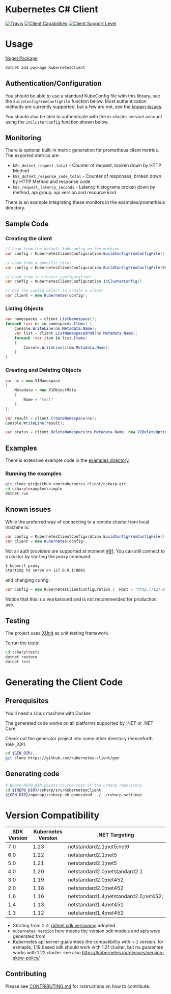 # Kubernetes C# Client
[![Travis](https://img.shields.io/travis/kubernetes-client/csharp.svg)](https://travis-ci.org/kubernetes-client/csharp)
[![Client Capabilities](https://img.shields.io/badge/Kubernetes%20client-Silver-blue.svg?style=flat&colorB=C0C0C0&colorA=306CE8)](http://bit.ly/kubernetes-client-capabilities-badge)
[![Client Support Level](https://img.shields.io/badge/kubernetes%20client-beta-green.svg?style=flat&colorA=306CE8)](http://bit.ly/kubernetes-client-support-badge)

# Usage
[Nuget Package](https://www.nuget.org/packages/KubernetesClient/)

```sh
dotnet add package KubernetesClient
```

## Authentication/Configuration
You should be able to use a standard KubeConfig file with this library,
see the `BuildConfigFromConfigFile` function below. Most authentication
methods are currently supported, but a few are not, see the 
[known-issues](https://github.com/kubernetes-client/csharp#known-issues).

You should also be able to authenticate with the in-cluster service
account using the `InClusterConfig` function shown below.

## Monitoring
There is optional built-in metric generation for prometheus client metrics.
The exported metrics are:

* `k8s_dotnet_request_total` - Counter of request, broken down by HTTP Method
* `k8s_dotnet_response_code_total` - Counter of responses, broken down by HTTP Method and response code
* `k8s_request_latency_seconds` - Latency histograms broken down by method, api group, api version and resource kind

There is an example integrating these monitors in the examples/prometheus directory.

## Sample Code

### Creating the client
```c#
// Load from the default kubeconfig on the machine.
var config = KubernetesClientConfiguration.BuildConfigFromConfigFile();

// Load from a specific file:
var config = KubernetesClientConfiguration.BuildConfigFromConfigFile(Environment.GetEnvironmentVariable("KUBECONFIG"));

// Load from in-cluster configuration:
var config = KubernetesClientConfiguration.InClusterConfig()

// Use the config object to create a client.
var client = new Kubernetes(config);
```

### Listing Objects
```c#
var namespaces = client.ListNamespace();
foreach (var ns in namespaces.Items) {
    Console.WriteLine(ns.Metadata.Name);
    var list = client.ListNamespacedPod(ns.Metadata.Name);
    foreach (var item in list.Items)
    {
        Console.WriteLine(item.Metadata.Name);
    }
}
```

### Creating and Deleting Objects
```c#
var ns = new V1Namespace
{
    Metadata = new V1ObjectMeta
    {
        Name = "test"
    }
};

var result = client.CreateNamespace(ns);
Console.WriteLine(result);

var status = client.DeleteNamespace(ns.Metadata.Name, new V1DeleteOptions());
```

## Examples

There is extensive example code in the [examples directory](https://github.com/kubernetes-client/csharp/tree/master/examples).

### Running the examples

```bash
git clone git@github.com:kubernetes-client/csharp.git
cd csharp\examples\simple
dotnet run
```

## Known issues

While the preferred way of connecting to a remote cluster from local machine is:

```c#
var config = KubernetesClientConfiguration.BuildConfigFromConfigFile();
var client = new Kubernetes(config);
```

Not all auth providers are supported at moment [#91](https://github.com/kubernetes-client/csharp/issues/91#issuecomment-362920478). You can still connect to a cluster by starting the proxy command:

```bash
$ kubectl proxy
Starting to serve on 127.0.0.1:8001
```

and changing config:

```c#
var config = new KubernetesClientConfiguration {  Host = "http://127.0.0.1:8001" };
```

Notice that this is a workaround and is not recommended for production use.

## Testing

The project uses [XUnit](https://xunit.github.io) as unit testing framework.

To run the tests:

```bash
cd csharp\tests
dotnet restore
dotnet test
```

# Generating the Client Code

## Prerequisites

You'll need a Linux machine with Docker.

The generated code works on all platforms supported by .NET or .NET Core.

Check out the generator project into some other directory
(henceforth `$GEN_DIR`).

```bash
cd $GEN_DIR/..
git clone https://github.com/kubernetes-client/gen
```

## Generating code

```bash
# Where REPO_DIR points to the root of the csharp repository
cd ${REPO_DIR}/csharp/src/KubernetesClient
${GEN_DIR}/openapi/csharp.sh generated ../../csharp.settings
```

# Version Compatibility 

| SDK Version | Kubernetes Version | .NET Targeting                        |
|-------------|--------------------|---------------------------------------|
| 7.0         | 1.23               | netstandard2.1;net5;net6              |
| 6.0         | 1.22               | netstandard2.1;net5                   |
| 5.0         | 1.21               | netstandard2.1;net5                   |
| 4.0         | 1.20               | netstandard2.0;netstandard2.1         |
| 3.0         | 1.19               | netstandard2.0;net452                 |
| 2.0         | 1.18               | netstandard2.0;net452                 |
| 1.6         | 1.16               | netstandard1.4;netstandard2.0;net452; |
| 1.4         | 1.13               | netstandard1.4;net451                 |
| 1.3         | 1.12               | netstandard1.4;net452                 |

 * Starting from `2.0`, [dotnet sdk versioning](https://github.com/kubernetes-client/csharp/issues/400) adopted
 * `Kubernetes Version` here means the version sdk models and apis were generated from
 * Kubernetes api server guarantees the compatibility with `n-2` version. for exmaple, 1.19 based sdk should work with 1.21 cluster, but no guarantee works with 1.22 cluster. see also <https://kubernetes.io/releases/version-skew-policy/>


## Contributing

Please see [CONTRIBUTING.md](CONTRIBUTING.md) for instructions on how to contribute.
